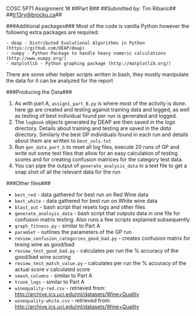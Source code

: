 COSC 5P71 Assignment 1#
##Part B##
##Submitted by: Tim Ribaric##
##tr13ry@brocku.ca##

###Additional packages###
Most of the code is vanilla Python however the following extra packages are required:

	- deap - Distributed Evolutional Algorithms in Python (https://github.com/DEAP/deap)
	- numpy - Python Package to handle heavy numeric calculations (http://www.numpy.org/)
	- matplotlib - Python graphing package (http://matplotlib.org/)

There are some other helper scripts written in bash, they mostly manipulate the data for it can be analyzed for the report
	
###Producing the Data###

1. As with part A, `assign1_part_B.py` is where most of the activity is done.  here gp are created and testing against training data and logged, as well as testing of best individual found per run is generated and logged.
2. The `logbook` objects generated by DEAP are then saved in the _logs_ directory. Details about training and testing are saved in the _data_ directory. Similarly the best GP individuals found in each run and details about them are written to `best_sols.txt`
3. Run `gen_data_part_b` to reset all log files, execute 20 runs of GP and write out some text files that allow for an easy calculation of testing scores and for creating confusion matrices for the category test data.
4. You can pipe the output of `generate_analysis_data` in a text file to get a snap shot of all the relevant data for the run

###Other files###

- `best_red` - data gathered for best run on Red Wine data
- `best_white` - data gathered for best run on White wine data
- `blast_out` - bash script that resets logs and other files
- `generate_analsyis_data` - bash script that outputs data in one file for confusion matrix testing. Also runs a few scripts explained subsequently
- `graph_fitness.py` - similar to Part A
- `paramSet` - outlines the parameters of the GP run
- `review_confusion_categories_good_bad.py` - creates confusion matrix for tesing wine as good/bad
- `review_test_good_bad.py` - calculates per run the % accuracy of the good/bad wine scoring
- `review_test_match_value.py` - calculates per run the % accuracy of the actual score v calculated score
- `smash_columns` - similar to Part A
- `trunk_logs` - similar to Part A
- `winequality-red.csv` - retrieved from: http://archive.ics.uci.edu/ml/datasets/Wine+Quality
- `winequality-white.csv` - retrieved from:
http://archive.ics.uci.edu/ml/datasets/Wine+Quality
